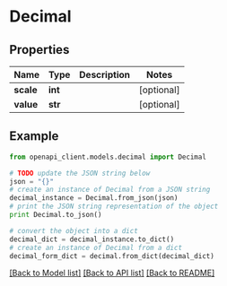 # Decimal


## Properties
Name | Type | Description | Notes
------------ | ------------- | ------------- | -------------
**scale** | **int** |  | [optional] 
**value** | **str** |  | [optional] 

## Example

```python
from openapi_client.models.decimal import Decimal

# TODO update the JSON string below
json = "{}"
# create an instance of Decimal from a JSON string
decimal_instance = Decimal.from_json(json)
# print the JSON string representation of the object
print Decimal.to_json()

# convert the object into a dict
decimal_dict = decimal_instance.to_dict()
# create an instance of Decimal from a dict
decimal_form_dict = decimal.from_dict(decimal_dict)
```
[[Back to Model list]](../README.md#documentation-for-models) [[Back to API list]](../README.md#documentation-for-api-endpoints) [[Back to README]](../README.md)



